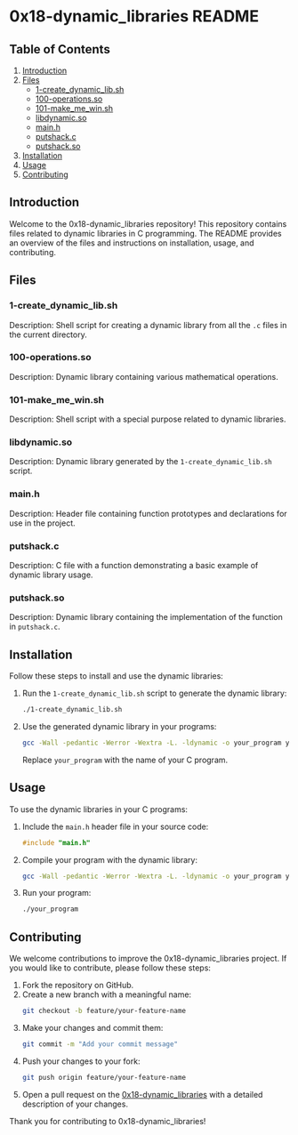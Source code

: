 # 0x18-dynamic_libraries README

## Table of Contents
1. [Introduction](#introduction)
2. [Files](#files)
   - [1-create_dynamic_lib.sh](#1-create_dynamic_lib.sh)
   - [100-operations.so](#100-operations.so)
   - [101-make_me_win.sh](#101-make_me_win.sh)
   - [libdynamic.so](#libdynamic.so)
   - [main.h](#main.h)
   - [putshack.c](#putshack.c)
   - [putshack.so](#putshack.so)
3. [Installation](#installation)
4. [Usage](#usage)
5. [Contributing](#contributing)

## Introduction
Welcome to the 0x18-dynamic_libraries repository! This repository contains files related to dynamic libraries in C programming. The README provides an overview of the files and instructions on installation, usage, and contributing.

## Files
### 1-create_dynamic_lib.sh
Description: Shell script for creating a dynamic library from all the `.c` files in the current directory.

### 100-operations.so
Description: Dynamic library containing various mathematical operations.

### 101-make_me_win.sh
Description: Shell script with a special purpose related to dynamic libraries.

### libdynamic.so
Description: Dynamic library generated by the `1-create_dynamic_lib.sh` script.

### main.h
Description: Header file containing function prototypes and declarations for use in the project.

### putshack.c
Description: C file with a function demonstrating a basic example of dynamic library usage.

### putshack.so
Description: Dynamic library containing the implementation of the function in `putshack.c`.

## Installation
Follow these steps to install and use the dynamic libraries:

1. Run the `1-create_dynamic_lib.sh` script to generate the dynamic library:
   ```bash
   ./1-create_dynamic_lib.sh
   ```

2. Use the generated dynamic library in your programs:
   ```bash
   gcc -Wall -pedantic -Werror -Wextra -L. -ldynamic -o your_program your_program.c
   ```

   Replace `your_program` with the name of your C program.

## Usage
To use the dynamic libraries in your C programs:

1. Include the `main.h` header file in your source code:
   ```c
   #include "main.h"
   ```

2. Compile your program with the dynamic library:
   ```bash
   gcc -Wall -pedantic -Werror -Wextra -L. -ldynamic -o your_program your_program.c
   ```

3. Run your program:
   ```bash
   ./your_program
   ```

## Contributing
We welcome contributions to improve the 0x18-dynamic_libraries project. If you would like to contribute, please follow these steps:

1. Fork the repository on GitHub.
2. Create a new branch with a meaningful name:
   ```bash
   git checkout -b feature/your-feature-name
   ```
3. Make your changes and commit them:
   ```bash
   git commit -m "Add your commit message"
   ```
4. Push your changes to your fork:
   ```bash
   git push origin feature/your-feature-name
   ```
5. Open a pull request on the [0x18-dynamic_libraries](https://github.com/your-username/0x18-dynamic_libraries) with a detailed description of your changes.

Thank you for contributing to 0x18-dynamic_libraries!